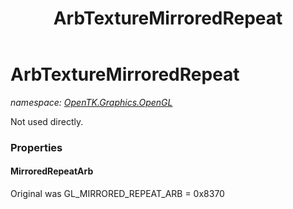 ﻿---
title: ArbTextureMirroredRepeat
---

# ArbTextureMirroredRepeat
_namespace: [OpenTK.Graphics.OpenGL](N-OpenTK.Graphics.OpenGL.html)_

Not used directly.



### Properties

#### MirroredRepeatArb
Original was GL_MIRRORED_REPEAT_ARB = 0x8370

